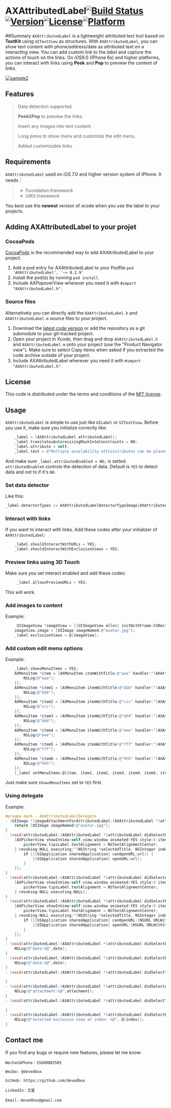 # AXAttributedLabel[![Build Status](https://travis-ci.org/devedbox/AXAttributedLabel.svg?branch=master)](https://travis-ci.org/devedbox/AXAttributedLabel)[![Version](https://img.shields.io/cocoapods/v/AXAttributedLabel.svg?style=flat)](http://cocoapods.org/pods/AXAttributedLabel)[![License](https://img.shields.io/cocoapods/l/AXAttributedLabel.svg?style=flat)](http://cocoapods.org/pods/AXAttributedLabel)[![Platform](https://img.shields.io/cocoapods/p/AXAttributedLabel.svg?style=flat)](http://cocoapods.org/pods/AXAttributedLabel)

##Summary
`AXAttributedLabel` is a lightweight attributed text tool based on __TextKit__ using `UITextView` as structures. With `AXAttributedLabel`, you can show text content with phone/address/date as attributed text on a interacting view. You can add custom link to the _label_ and capture the actions of touch on the links. On iOS9.0 (IPhone 6s) and higher platforms, you can interact with links using __Peek__ and __Pop__ to preview the content of links.

[![sample2](http://ww1.sinaimg.cn/large/d2297bd2gw1f6hhddhg0mg20ac0iju0x.gif)](http://ww1.sinaimg.cn/large/d2297bd2gw1f6hhddhg0mg20ac0iju0x.gif)

## Features
> Data detection supported.
> 
> __Peek__&__Pop__ to preview the links.
> 
> Insert any images into text content.
> 
> Long press to show menu and customize the edit menu.
> 
> Added customizable links.

## Requirements

`AXAttributedLabel` used on iOS 7.0 and higher version system of IPhone. It needs：

>* Foundation.framework
>* UIKit.framework

You best use the __newest__ version of xcode when you use the label to your projects.

## Adding AXAttributedLabel to your projet
### CocoaPods
[CocoaPods](http://cocoapods.org) is the recommended way to add AXAttributedLabel to your project.

1. Add a pod entry for AXAttributedLabel to your Podfile `pod 'AXAttributedLabel', '~> 0.2.9'`
2. Install the pod(s) by running `pod install`.
3. Include AXPopoverView wherever you need it with `#import "AXAttributedLabel.h"`.

### Source files

Alternatively you can directly add the `AXAttributedLabel.h` and `AXAttributedLabel.m`  source files to your project.

1. Download the [latest code version](https://github.com/devedbox/AXAttributedLabel/archive/master.zip) or add the repository as a git submodule to your git-tracked project. 
2. Open your project in Xcode, then drag and drop `AXAttributedLabel.h` and `AXAttributedLabel.m` onto your project (use the "Product Navigator view"). Make sure to select Copy items when asked if you extracted the code archive outside of your project. 
3. Include AXAttributedLabel wherever you need it with `#import "AXAttributedLabel.h"`.

## License

This code is distributed under the terms and conditions of the [MIT license](LICENSE). 

## Usage

`AXAttributedLabel` is simple to use just like `UILabel` or `UITextView`. Before you use it, make sure you initialize correctly like:
```objective-c
    _label = [AXAttributedLabel attributedLabel];
    _label.translatesAutoresizingMaskIntoConstraints = NO;
    _label.attribute = self;
    _label.text = @"Multiple availability att[sss]ributes can be placed on a declaration, which may correspond to different platforms. Only the availability attr[sss]ibute with the platform[sss] correcorre 明天 sponding to the target pla[sss]tform will be used. https://www.baidu.com the availability 15680002585 any others wil[sss]l be ignored. If no 成都市成华区二仙桥东三路1号 availability attribute specifies availability for the cu[sss]rrent target platform, the a[sss]vailability attributes are ignored.";
```
And make sure `_label.attributedEnabled = NO;` is setted. `attributedEnabled` controls the detection of data. Default is `YES` to detect data and not to if it's `NO`.
### Set data detector
Like this:
```objective-c
_label.detectorTypes |= AXAttributedLabelDetectorTypeImage|AXAttributedLabelDetectorTypeLink|AXAttributedLabelDetectorTypeTransitInformation|AXAttributedLabelDetectorTypeAddress;
```
### Interact with links
If you want to interact with links. Add these codes after your initializer of `AXAttributedLabel`: 
```objective-c
    _label.shouldInteractWithURLs = YES;
    _label.shouldInteractWithExclusionViews = YES;
```
### Preview links using __3D Touch__
Make sure you set interact enabled and add these codes:
```objective-c
     _label.allowsPreviewURLs = YES;
```
This will work.
### Add images to content
Example:
```objective-c
     UIImageView *imageView = [[UIImageView alloc] initWithFrame:CGRectMake(CGRectGetWidth(self.view.frame)*.5-45, 45, 90, 90)];
    imageView.image = [UIImage imageNamed:@"avatar.jpg"];
    _label.exclusionViews = @[imageView];
```
### Add custom edit menu options
Example:
```objective-c
    _label.showsMenuItems = YES;
    AXMenuItem *item = [AXMenuItem itemWithTitle:@"aaa" handler:^(AXAttributedLabel * _Nonnull label, AXMenuItem * _Nonnull item) {
        NSLog(@"aaa");
    }];
    AXMenuItem *item1 = [AXMenuItem itemWithTitle:@"bbb" handler:^(AXAttributedLabel * _Nonnull label, AXMenuItem * _Nonnull item) {
        NSLog(@"bbb");
    }];
    AXMenuItem *item2 = [AXMenuItem itemWithTitle:@"ccc" handler:^(AXAttributedLabel * _Nonnull label, AXMenuItem * _Nonnull item) {
        NSLog(@"ccc");
    }];
    AXMenuItem *item3 = [AXMenuItem itemWithTitle:@"ddd" handler:^(AXAttributedLabel * _Nonnull label, AXMenuItem * _Nonnull item) {
        NSLog(@"ddd");
    }];
    AXMenuItem *item4 = [AXMenuItem itemWithTitle:@"eee" handler:^(AXAttributedLabel * _Nonnull label, AXMenuItem * _Nonnull item) {
        NSLog(@"eee");
    }];
    AXMenuItem *item5 = [AXMenuItem itemWithTitle:@"fff" handler:^(AXAttributedLabel * _Nonnull label, AXMenuItem * _Nonnull item) {
        NSLog(@"fff");
    }];
    AXMenuItem *item6 = [AXMenuItem itemWithTitle:@"hhh" handler:^(AXAttributedLabel * _Nonnull label, AXMenuItem * _Nonnull item) {
        NSLog(@"hhh");
    }];
    [_label setMenuItems:@[item, item1, item2, item3, item4, item5, item6]];
```
Just make sure `showsMenuItems` set to `YES` first.
### Using delegate
Example:

```objective-c
#pragma mark - AXAttributedLabelDelegate
- (UIImage *)imageAttachmentForAttributedLabel:(AXAttributedLabel *)attl result:(NSTextCheckingResult *)result {
    return [UIImage imageNamed:@"avatar.jpg"];
}
- (void)attributedLabel:(AXAttributedLabel *)attributedLabel didSelectURL:(NSURL *)url {
    [AXPickerView showInView:self.view.window animated:YES style:0 items:@[url.absoluteString] title:@"打开链接？" tips:[NSString stringWithFormat:@"点击打开链接:%@", url.absoluteString] configuration:NULL completion:^(AXPickerView *pickerView) {
        pickerView.tipsLabel.textAlignment = NSTextAlignmentCenter;
    } revoking:NULL executing:^(NSString *selectedTitle, NSInteger index, AXPickerView *inPickerView) {
        if ([[UIApplication sharedApplication] canOpenURL:url]) {
            [[UIApplication sharedApplication] openURL:url];
        }
    }];
}
- (void)attributedLabel:(AXAttributedLabel *)attributedLabel didSelectAddress:(NSDictionary *)addressComponents {
    [AXPickerView showInView:self.view.window animated:YES style:0 items:[addressComponents allValues] title:@"地址" tips:@"显示所有地址" configuration:NULL completion:^(AXPickerView *pickerView) {
        pickerView.tipsLabel.textAlignment = NSTextAlignmentCenter;
    } revoking:NULL executing:NULL];
}
- (void)attributedLabel:(AXAttributedLabel *)attributedLabel didSelectPhoneNumber:(NSString *)phoneNumber {
    [AXPickerView showInView:self.view.window animated:YES style:0 items:@[phoneNumber] title:@"拨打电话？" tips:[NSString stringWithFormat:@"点击拨打电话:%@", phoneNumber] configuration:NULL completion:^(AXPickerView *pickerView) {
        pickerView.tipsLabel.textAlignment = NSTextAlignmentCenter;
    } revoking:NULL executing:^(NSString *selectedTitle, NSInteger index, AXPickerView *inPickerView) {
        if ([[UIApplication sharedApplication] canOpenURL:[NSURL URLWithString:[NSString stringWithFormat:@"tel:%@", phoneNumber]]]) {
            [[UIApplication sharedApplication] openURL:[NSURL URLWithString:[NSString stringWithFormat:@"tel:%@", phoneNumber]]];
        }
    }];
}
- (void)attributedLabel:(AXAttributedLabel *)attributedLabel didSelectDate:(NSDate *)date {
    NSLog(@"date:%@",date);
}
- (void)attributedLabel:(AXAttributedLabel *)attributedLabel didSelectDate:(NSDate *)date timeZone:(NSTimeZone *)timeZone duration:(NSTimeInterval)duration {
    NSLog(@"date:%@",date);
}
- (void)attributedLabel:(AXAttributedLabel *)attributedLabel didSelectTransitInformation:(NSDictionary *)components {
    
}
- (void)attributedLabel:(AXAttributedLabel *)attributedLabel didSelectAttachment:(NSTextAttachment *)attachment {
    NSLog(@"attachment:%@",attachment);
}
- (void)attributedLabel:(AXAttributedLabel *)attributedLabel didSelectTextCheckingResult:(NSTextCheckingResult *)result {
    
}
- (void)attributedLabel:(AXAttributedLabel *)attributedLabel didSelectExclusionViewAtIndex:(NSUInteger)index {
    NSLog(@"selected exclusion view at index: %@", @(index));
}
```

## Contact me
If you find any bugs or require new features, please let me know:

`Wechat&Phone：15680002585`

`Weibo: @devedbox`

`GitHub: https://github.com/devedbox`

`LinkedIn：艾星`

`Email：devedbox@gmail.com`